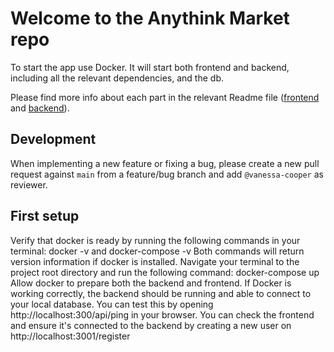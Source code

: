 # Welcome to the Anythink Market repo

To start the app use Docker. It will start both frontend and backend, including all the relevant dependencies, and the db.

Please find more info about each part in the relevant Readme file ([frontend](frontend/readme.md) and [backend](backend/README.md)).

## Development

When implementing a new feature or fixing a bug, please create a new pull request against `main` from a feature/bug branch and add `@vanessa-cooper` as reviewer.

## First setup

Verify that docker is ready by running the following commands in your terminal:
docker -v and docker-compose -v
Both commands will return version information if docker is installed. Navigate your terminal to the project root directory and run the following command:
docker-compose up
Allow docker to prepare both the backend and frontend. If Docker is working correctly, the backend should be running and able to connect to your local database.
You can test this by opening http://localhost:300/api/ping in your browser.
You can check the frontend and ensure it's connected to the backend by creating a new user on http://localhost:3001/register